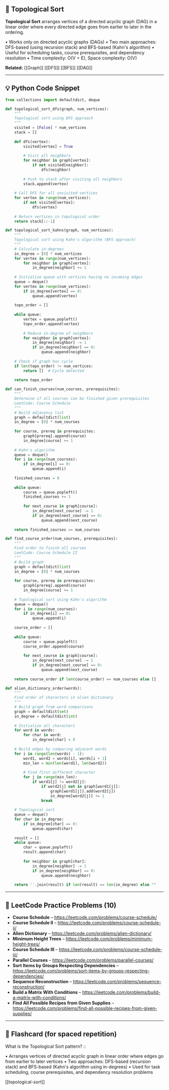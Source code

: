 ## 🧠 Topological Sort

**Topological Sort** arranges vertices of a directed acyclic graph (DAG) in a linear order where every directed edge goes from earlier to later in the ordering.

• Works only on directed acyclic graphs (DAGs)
• Two main approaches: DFS-based (using recursion stack) and BFS-based (Kahn's algorithm)
• Useful for scheduling tasks, course prerequisites, and dependency resolution
• Time complexity: O(V + E), Space complexity: O(V)

**Related:** [[Graph]] [[DFS]] [[BFS]] [[DAG]]

---

## 💡 Python Code Snippet

```python
from collections import defaultdict, deque

def topological_sort_dfs(graph, num_vertices):
    """
    Topological sort using DFS approach
    """
    visited = [False] * num_vertices
    stack = []
    
    def dfs(vertex):
        visited[vertex] = True
        
        # Visit all neighbors
        for neighbor in graph[vertex]:
            if not visited[neighbor]:
                dfs(neighbor)
        
        # Push to stack after visiting all neighbors
        stack.append(vertex)
    
    # Call DFS for all unvisited vertices
    for vertex in range(num_vertices):
        if not visited[vertex]:
            dfs(vertex)
    
    # Return vertices in topological order
    return stack[::-1]

def topological_sort_kahns(graph, num_vertices):
    """
    Topological sort using Kahn's algorithm (BFS approach)
    """
    # Calculate in-degrees
    in_degree = [0] * num_vertices
    for vertex in range(num_vertices):
        for neighbor in graph[vertex]:
            in_degree[neighbor] += 1
    
    # Initialize queue with vertices having no incoming edges
    queue = deque()
    for vertex in range(num_vertices):
        if in_degree[vertex] == 0:
            queue.append(vertex)
    
    topo_order = []
    
    while queue:
        vertex = queue.popleft()
        topo_order.append(vertex)
        
        # Reduce in-degree of neighbors
        for neighbor in graph[vertex]:
            in_degree[neighbor] -= 1
            if in_degree[neighbor] == 0:
                queue.append(neighbor)
    
    # Check if graph has cycle
    if len(topo_order) != num_vertices:
        return []  # Cycle detected
    
    return topo_order

def can_finish_courses(num_courses, prerequisites):
    """
    Determine if all courses can be finished given prerequisites
    LeetCode: Course Schedule
    """
    # Build adjacency list
    graph = defaultdict(list)
    in_degree = [0] * num_courses
    
    for course, prereq in prerequisites:
        graph[prereq].append(course)
        in_degree[course] += 1
    
    # Kahn's algorithm
    queue = deque()
    for i in range(num_courses):
        if in_degree[i] == 0:
            queue.append(i)
    
    finished_courses = 0
    
    while queue:
        course = queue.popleft()
        finished_courses += 1
        
        for next_course in graph[course]:
            in_degree[next_course] -= 1
            if in_degree[next_course] == 0:
                queue.append(next_course)
    
    return finished_courses == num_courses

def find_course_order(num_courses, prerequisites):
    """
    Find order to finish all courses
    LeetCode: Course Schedule II
    """
    # Build graph
    graph = defaultdict(list)
    in_degree = [0] * num_courses
    
    for course, prereq in prerequisites:
        graph[prereq].append(course)
        in_degree[course] += 1
    
    # Topological sort using Kahn's algorithm
    queue = deque()
    for i in range(num_courses):
        if in_degree[i] == 0:
            queue.append(i)
    
    course_order = []
    
    while queue:
        course = queue.popleft()
        course_order.append(course)
        
        for next_course in graph[course]:
            in_degree[next_course] -= 1
            if in_degree[next_course] == 0:
                queue.append(next_course)
    
    return course_order if len(course_order) == num_courses else []

def alien_dictionary_order(words):
    """
    Find order of characters in alien dictionary
    """
    # Build graph from word comparisons
    graph = defaultdict(set)
    in_degree = defaultdict(int)
    
    # Initialize all characters
    for word in words:
        for char in word:
            in_degree[char] = 0
    
    # Build edges by comparing adjacent words
    for i in range(len(words) - 1):
        word1, word2 = words[i], words[i + 1]
        min_len = min(len(word1), len(word2))
        
        # Find first different character
        for j in range(min_len):
            if word1[j] != word2[j]:
                if word2[j] not in graph[word1[j]]:
                    graph[word1[j]].add(word2[j])
                    in_degree[word2[j]] += 1
                break
    
    # Topological sort
    queue = deque()
    for char in in_degree:
        if in_degree[char] == 0:
            queue.append(char)
    
    result = []
    while queue:
        char = queue.popleft()
        result.append(char)
        
        for neighbor in graph[char]:
            in_degree[neighbor] -= 1
            if in_degree[neighbor] == 0:
                queue.append(neighbor)
    
    return ''.join(result) if len(result) == len(in_degree) else ""
```

---

## 🔗 LeetCode Practice Problems (10)

- **Course Schedule** – https://leetcode.com/problems/course-schedule/
- **Course Schedule II** – https://leetcode.com/problems/course-schedule-ii/
- **Alien Dictionary** – https://leetcode.com/problems/alien-dictionary/
- **Minimum Height Trees** – https://leetcode.com/problems/minimum-height-trees/
- **Course Schedule III** – https://leetcode.com/problems/course-schedule-iii/
- **Parallel Courses** – https://leetcode.com/problems/parallel-courses/
- **Sort Items by Groups Respecting Dependencies** – https://leetcode.com/problems/sort-items-by-groups-respecting-dependencies/
- **Sequence Reconstruction** – https://leetcode.com/problems/sequence-reconstruction/
- **Build a Matrix With Conditions** – https://leetcode.com/problems/build-a-matrix-with-conditions/
- **Find All Possible Recipes from Given Supplies** – https://leetcode.com/problems/find-all-possible-recipes-from-given-supplies/

---

## 🧠 Flashcard (for spaced repetition)

What is the Topological Sort pattern? ::

• Arranges vertices of directed acyclic graph in linear order where edges go from earlier to later vertices
• Two approaches: DFS-based (recursion stack) and BFS-based (Kahn's algorithm using in-degrees)
• Used for task scheduling, course prerequisites, and dependency resolution problems

[[topological-sort]] 